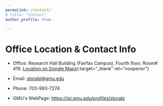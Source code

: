 ```yaml
---
permalink: /contact/
# title: "Contact"
author_profile: true

---
```

Office Location & Contact Info
======
* Office: Research Hall Building (Fairfax Campus), Fourth floor, Room# 419. [Location on Google Maps](https://maps.app.goo.gl/7sPmMiaHg6zMKkKUA){:target="_blank" rel="noopener"}

* Email: storabi@gmu.edu

* Phone: 703-993-7274

* GMU's WebPage: https://ist.gmu.edu/profiles/storabi

